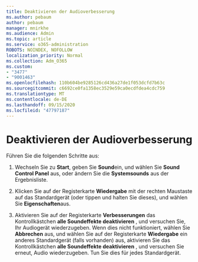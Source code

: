 ```yaml
---
title: Deaktivieren der Audioverbesserung
ms.author: pebaum
author: pebaum
manager: mnirkhe
ms.audience: Admin
ms.topic: article
ms.service: o365-administration
ROBOTS: NOINDEX, NOFOLLOW
localization_priority: Normal
ms.collection: Adm_O365
ms.custom:
- "3477"
- "9001463"
ms.openlocfilehash: 110b604be9285126cd436a27de1f053dcfd7b63c
ms.sourcegitcommit: c6692ce0fa1358ec3529e59ca0ecdfdea4cdc759
ms.translationtype: MT
ms.contentlocale: de-DE
ms.lasthandoff: 09/15/2020
ms.locfileid: "47797187"
---
```

# <a name="turn-off-audio-enhancement"></a>Deaktivieren der Audioverbesserung

Führen Sie die folgenden Schritte aus:

1. Wechseln Sie zu **Start**, geben Sie **Sound**ein, und wählen Sie **Sound Control Panel** aus, oder ändern Sie die **Systemsounds** aus der Ergebnisliste.

2. Klicken Sie auf der Registerkarte **Wiedergabe** mit der rechten Maustaste auf das Standardgerät (oder tippen und halten Sie dieses), und wählen Sie **Eigenschaften**aus.

3. Aktivieren Sie auf der Registerkarte **Verbesserungen** das Kontrollkästchen **alle Soundeffekte deaktivieren** , und versuchen Sie, Ihr Audiogerät wiederzugeben. Wenn dies nicht funktioniert, wählen Sie **Abbrechen** aus, und wählen Sie auf der Registerkarte **Wiedergabe** ein anderes Standardgerät (falls vorhanden) aus, aktivieren Sie das Kontrollkästchen **alle Soundeffekte deaktivieren** , und versuchen Sie erneut, Audio wiederzugeben. Tun Sie dies für jedes Standardgerät.
